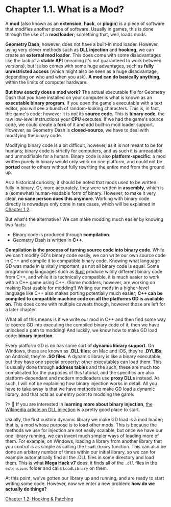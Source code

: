 # Chapter 1.1. What is a Mod?

A **mod** (also known as an **extension**, **hack**, or **plugin**) is a piece of software that modifies another piece of software. Usually in games, this is done through the use of a **mod loader**; something that, well, loads mods.

**Geometry Dash**, however, does not have a built-in mod loader. However, using very clever methods such as **DLL injection** and **hooking**, we can create an **external mod loader**. This does come with some disadvantages like the lack of a **stable API** (meaning it's not guaranteed to work between versions), but it also comes with some huge advantages, such as **fully unrestricted access** (which might also be seen as a huge disadvantage, depending on who and when you ask). **A mod can do basically anything**, within the limits of computer hardware.

**But how exactly does a mod work?** The actual executable file for Geometry Dash that you have installed on your computer is what is known as an **executable binary program**. If you open the game's executable with a text editor, you will see a bunch of random-looking characters. This is, in fact, the game's code; however it is _not_ its **source code**. This is **binary code**, the raw low-level instructions your **CPU** executes. If we had the game's source code, we could create a **fork** of it and add built-in mod loader support. However, as Geometry Dash is **closed-source**, we have to deal with modifying the binary code.

Modifying binary code is a bit difficult, however, as it is not meant to be for humans; binary code is strictly for computers, and as such it is unreadable and unmodifiable for a human. Binary code is also **platform-specific**: a mod written purely in binary would only work on one platform, and could not be **ported** over to others without fully rewriting the entire mod from the ground up.

As a historical curiosity, it should be noted that mods used to be written fully in binary. Or, more accurately, they were written in **assembly**, which is a (somewhat) human-readable form of binary. However, to make it very clear, **no sane person does this anymore**. Working with binary code directly is nowadays only done in rare cases, which will be explained in [Chapter 1.2](/handbook/vol1/chap1_2.md).

But what's the alternative? We can make modding much easier by knowing two facts:

 - Binary code is produced through **compilation**.
 - Geometry Dash is written in **C++**.

**Compilation is the process of turning source code into binary code**. While we can't modify GD's binary code easily, we can write our own source code in C++ and compile it to compatible binary code. Knowing what language GD was made in is vitally important, as not all binary code is equal. Some programming languages such as [Rust](https://www.rust-lang.org/) produce wildly different binary code from C++, and while it is technically compatible, it is much easier to work with a C++ game using C++. (Some modders, however, are working on making Rust usable for modding!) Writing our mods in a higher-level language like C++ also makes porting potentially much easier; **C++ can be compiled to compatible machine code on all the platforms GD is available on**. This does come with multiple caveats though, however those are left for a later chapter.

What all of this means is if we write our mod in C++ and then find some way to coerce GD into executing the compiled binary code of it, then we have unlocked a path to modding! And luckily, we know how to make GD load code: **binary injection**.

Every platform GD is on has some sort of **dynamic library support**. On Windows, these are known as **.DLL files**; on Mac and iOS, they're **.DYLIBs**; on Android, they're **.SO files**. A dynamic library is like a binary executable, but they have one special property: other executables can load them. This is usually done through **address tables** and the such; these are much too complicated for the purposes of this tutorial, and the specifics are also platform-dependant and modern modloaders use **proxy DLLs** instead. As such, I will not be explaining how binary injection works in detail. All you have to take away is that we have methods to make GD load a dynamic library, and that acts as our entry point to modding the game.

?> :green_book: If you are interested in **learning more about binary injection**, [the Wikipedia article on DLL injection](https://en.m.wikipedia.org/wiki/DLL_injection) is a pretty good place to start. 

Usually, the first custom dynamic library we make GD load is a mod loader; that is, a mod whose purpose is to load other mods. This is because the methods we use for injection are not easily scalable, but once we have our one library running, we can invent much simpler ways of loading more of them. For example, on Windows, loading a library from another library that you control is as simple as calling the `LoadLibrary` function. This can also be done an arbitary number of times within our initial library, so we can for example automatically find all the .DLL files in some directory and load them. This is what **Mega Hack v7** does: it finds all of the `.dll` files in the `extensions` folder and calls `LoadLibrary` on them.

At this point, we've gotten our library up and running, and are ready to start writing some code. However, now we enter a new problem: **how do we actually do things?**

[Chapter 1.2: Hooking & Patching](/handbook/vol1/chap1_2.md)
